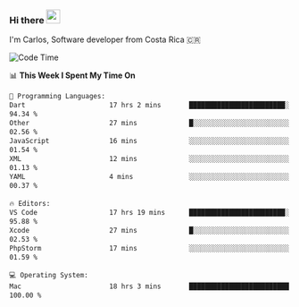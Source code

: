 ### Hi there <img src="https://media.giphy.com/media/hvRJCLFzcasrR4ia7z/giphy.gif" width="25px" height="25px">

I'm Carlos, Software developer from Costa Rica 🇨🇷

[//]: # (<a href="https://app.daily.dev/carum98"><img src="https://github.com/carum98/carum98/blob/main/devcard.svg" width="400" alt="Carlos Umaña Acevedo's Dev Card"/></a>)


<!--START_SECTION:waka-->
![Code Time](http://img.shields.io/badge/Code%20Time-11%2C913%20hrs%2053%20mins-blue)

📊 **This Week I Spent My Time On** 

```text
💬 Programming Languages: 
Dart                     17 hrs 2 mins       ████████████████████████░   94.34 % 
Other                    27 mins             █░░░░░░░░░░░░░░░░░░░░░░░░   02.56 % 
JavaScript               16 mins             ░░░░░░░░░░░░░░░░░░░░░░░░░   01.54 % 
XML                      12 mins             ░░░░░░░░░░░░░░░░░░░░░░░░░   01.13 % 
YAML                     4 mins              ░░░░░░░░░░░░░░░░░░░░░░░░░   00.37 % 

🔥 Editors: 
VS Code                  17 hrs 19 mins      ████████████████████████░   95.88 % 
Xcode                    27 mins             █░░░░░░░░░░░░░░░░░░░░░░░░   02.53 % 
PhpStorm                 17 mins             ░░░░░░░░░░░░░░░░░░░░░░░░░   01.59 % 

💻 Operating System: 
Mac                      18 hrs 3 mins       █████████████████████████   100.00 % 
```


<!--END_SECTION:waka-->
